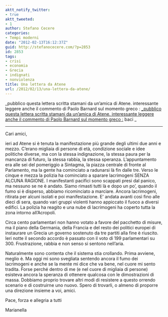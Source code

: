 ```yaml
---
aktt_notify_twitter:
- true
aktt_tweeted:
- 1
author: Stefano Cecere
categories:
- Tempi moderni
date: "2012-02-13T16:12:37Z"
guid: http://stefanocecere.com/?p=2853
id: 2853
tags:
- crisi
- economia
- Grecia
- indignati
- nonviolenza
title: Una lettera da Atene
url: /2012/02/13/una-lettera-da-atene/
---
```


_pubblico questa lettera scritta stamani da un&#8217;amica di Atene. interessante leggere anche il commento di Paolo Barnard sul momento greco : [_pubblico questa lettera scritta stamani da un&#8217;amica di Atene. interessante leggere anche il commento di Paolo Barnard sul momento greco :](http://paolobarnard.info/intervento_mostra_go.php?id=328) baci _

* * *

Cari amici,
  
ieri ad Atene si è tenuta la manifestazione più grande degli ultimi due anni e mezzo. C’erano migliaia di persone di età, condizione sociale e idee politiche diverse, ma con la stessa indignazione, la stessa paura per la mancanza di futuro, la stessa rabbia, la stessa speranza. L’appuntamento era alle sei del pomeriggio a Sintagma, la piazza centrale di fronte al Parlamento, ma la gente ha cominciato a radunarsi là fin dalle tre. Verso le cinque e mezza la polizia ha cominciato a sparare lacrimogeni SENZA ALCUNA RAGIONE. I manifestanti pacifici sono scappati presi dal panico, ma nessuno se ne è andato. Siamo rimasti tutti là e dopo un po’, quando il fumo si è disperso, abbiamo ricominciato a marciare. Ancora lacrimogeni, ritirata per alcuni isolati e poi manifestazione. E’ andata avanti così fino alle dieci di sera, quando vari gruppi violenti hanno appiccato il fuoco a diversi edifici. La polizia ha reagito e una nube di lacrimogeni ha coperto tutta la zona intorno all’Acropoli.

Circa cento parlamentari non hanno votato a favore del pacchetto di misure, ma il piano della Germania, della Francia e del resto dei politici europei di instaurare un Grecia un governo sostenuto da tre partiti alla fine è riuscito. Ieri notte il secondo accordo è passato con il voto di 199 parlamentari su 300. Frustrazione, rabbia e non senso si sentono nell’aria.

Naturalmente sono contenta che il sistema stia crollando. Prima avviene, meglio è. Ma oggi mi sono svegliata sentendo ancora il fumo dei lacrimogeni e anche se la mente mi dice che va bene, nel cuore mi sento tradita. Forse perché dentro di me (e nel cuore di migliaia di persone) esisteva ancora la speranza di ottenere qualcosa con le dimostrazioni di massa. Dobbiamo proprio trovare altri modi di resistere a questo orrendo scenario e di costruirne uno nuovo. Spero di trovarli, o almeno di proporre una direzione insieme a voi, amici.

Pace, forza e allegria a tutti

Marianella
